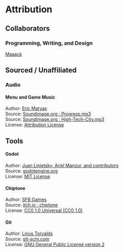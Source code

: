 # Attribution
## Collaborators

### Programming, Writing, and Design
[Maaack](https://maaack.itch.io/)  


## Sourced / Unaffiliated
### Audio
#### Menu and Game Music
Author: [Eric Matyas](www.soundimage.org)  
Source: [Soundimage.org : Progress.mp3](https://soundimage.org/wp-content/uploads/2014/02/Progress.mp3)  
Source: [Soundimage.org : High-Tech-City.mp3](https://soundimage.org/wp-content/uploads/2014/02/High-Tech-City.mp3)  
License: [Attribution License](https://soundimage.org/attribution-info/)

## Tools
#### Godot
Author: [Juan Linietsky, Ariel Manzur, and contributors](https://godotengine.org/contact)  
Source: [godotengine.org](https://godotengine.org/)  
License: [MIT License](https://github.com/godotengine/godot/blob/master/LICENSE.txt) 

#### Chiptone
Author: [SFB Games](https://sfbgames.com/)  
Source: [itch.io : chiptone](https://sfbgames.itch.io/chiptone)  
License: [CC0 1.0 Universal (CC0 1.0)](https://creativecommons.org/publicdomain/zero/1.0/)  

#### Git
Author: [Linus Torvalds](https://github.com/torvalds)  
Source: [git-scm.com](https://git-scm.com/downloads)  
License: [GNU General Public License version 2](https://opensource.org/licenses/GPL-2.0)